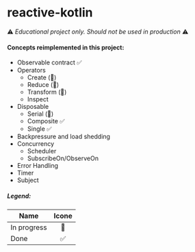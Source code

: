 # reactive-kotlin

:warning: *Educational project only. Should not be used in production* :warning:

#### Concepts reimplemented in this project:

* Observable contract :white_check_mark:
* Operators
    * Create (:small_blue_diamond:)
    * Reduce (:small_blue_diamond:)
    * Transform (:small_blue_diamond:)
    * Inspect
* Disposable 
    * Serial (:small_blue_diamond:)
    * Composite :white_check_mark:
    * Single :white_check_mark:
* Backpressure and load shedding
* Concurrency
    * Scheduler
    * SubscribeOn/ObserveOn
* Error Handling
* Timer
* Subject


##### Legend:
| Name        | Icone                     | 
| ----------- | :-----------------------: |
| In progress |   :small_blue_diamond:    |  
| Done        |     :white_check_mark:    |        